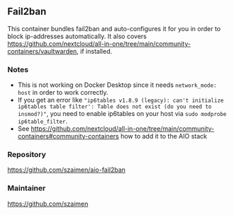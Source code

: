## Fail2ban
This container bundles fail2ban and auto-configures it for you in order to block ip-addresses automatically. It also covers https://github.com/nextcloud/all-in-one/tree/main/community-containers/vaultwarden, if installed.

### Notes
- This is not working on Docker Desktop since it needs `network_mode: host` in order to work correctly.
- If you get an error like `"ip6tables v1.8.9 (legacy): can't initialize ip6tables table filter': Table does not exist (do you need to insmod?)"`, you need to enable ip6tables on your host via `sudo modprobe ip6table_filter`.
- See https://github.com/nextcloud/all-in-one/tree/main/community-containers#community-containers how to add it to the AIO stack

### Repository
https://github.com/szaimen/aio-fail2ban

### Maintainer
https://github.com/szaimen

